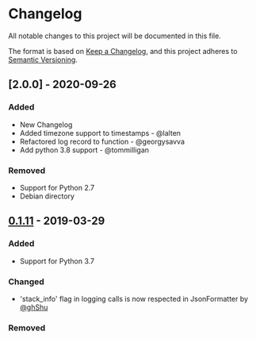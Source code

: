 # Changelog
All notable changes to this project will be documented in this file.

The format is based on [Keep a Changelog](https://keepachangelog.com/en/1.0.0/),
and this project adheres to [Semantic Versioning](https://semver.org/spec/v2.0.0.html).

## [2.0.0] - 2020-09-26
### Added
- New Changelog
- Added timezone support to timestamps - @lalten
- Refactored log record to function - @georgysavva
- Add python 3.8 support - @tommilligan
### Removed
- Support for Python 2.7
- Debian directory

## [0.1.11] - 2019-03-29
### Added
- Support for Python 3.7
### Changed
- 'stack_info' flag in logging calls is now respected in JsonFormatter by [@ghShu](https://github.com/ghShu)
### Removed


[2.0]: https://github.com/madzak/python-json-logger/compare/v0.1.11...HEAD
[0.1.11]: https://github.com/madzak/python-json-logger/compare/v0.1.10...v0.1.11
